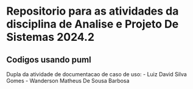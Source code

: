 # Repositorio para as atividades da disciplina de Analise e Projeto De Sistemas 2024.2

## Codigos usando puml

Dupla da atividade de documentacao de caso de uso:
    - Luiz David Silva Gomes
    - Wanderson Matheus De Sousa Barbosa